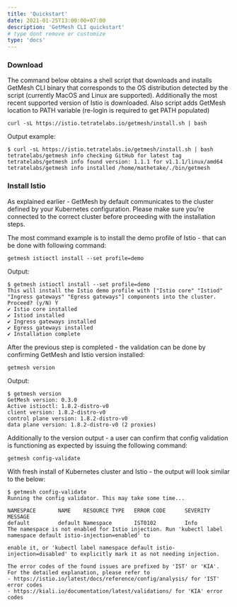 ```yaml
---
title: 'Quickstart'
date: 2021-01-25T13:00:00+07:00
description: 'GetMesh CLI quickstart'
# type dont remove or customize
type: 'docs'
---
```


<h3>Download</h3>

The command below obtains a shell script that downloads and installs GetMesh CLI binary that corresponds to the OS distribution detected by the script (currently MacOS and Linux are supported). Additionally the most recent supported version of Istio is downloaded. Also script adds GetMesh location to PATH variable (re-login is required to get PATH populated)

```
curl -sL https://istio.tetratelabs.io/getmesh/install.sh | bash
```

Output example:

```
$ curl -sL https://istio.tetratelabs.io/getmesh/install.sh | bash
tetratelabs/getmesh info checking GitHub for latest tag
tetratelabs/getmesh info found version: 1.1.1 for v1.1.1/linux/amd64
tetratelabs/getmesh info installed /home/mathetake/./bin/getmesh
```

<h3>Install Istio</h3>

As explained earlier - GetMesh by default communicates to the cluster defined by your Kubernetes configuration. Please make sure you’re connected to the correct cluster before proceeding with the installation steps.

The most command example is to install the demo profile of Istio - that can be done with following command:

```
getmesh istioctl install --set profile=demo
```

Output:

```
$ getmesh istioctl install --set profile=demo
This will install the Istio demo profile with ["Istio core" "Istiod" "Ingress gateways" "Egress gateways"] components into the cluster. Proceed? (y/N) Y
✔ Istio core installed
✔ Istiod installed
✔ Ingress gateways installed
✔ Egress gateways installed
✔ Installation complete
```

After the previous step is completed - the validation can be done by confirming GetMesh and Istio version installed:

```
getmesh version
```

Output:

```
$ getmesh version
GetMesh version: 0.3.0
Active istioctl: 1.8.2-distro-v0
client version: 1.8.2-distro-v0
control plane version: 1.8.2-distro-v0
data plane version: 1.8.2-distro-v0 (2 proxies)
```

Additionally to the version output - a user can confirm that config validation is functioning as expected by issuing the following command:

```
getmesh config-validate
```

With fresh install of Kubernetes cluster and Istio - the output will look similar to the below:

```
$ getmesh config-validate
Running the config validator. This may take some time...

NAMESPACE       NAME    RESOURCE TYPE   ERROR CODE      SEVERITY        MESSAGE
default         default Namespace       IST0102         Info            The namespace is not enabled for Istio injection. Run 'kubectl label namespace default istio-injection=enabled' to
                                                                        enable it, or 'kubectl label namespace default istio-injection=disabled' to explicitly mark it as not needing injection.

The error codes of the found issues are prefixed by 'IST' or 'KIA'. For the detailed explanation, please refer to
- https://istio.io/latest/docs/reference/config/analysis/ for 'IST' error codes
- https://kiali.io/documentation/latest/validations/ for 'KIA' error codes
```
